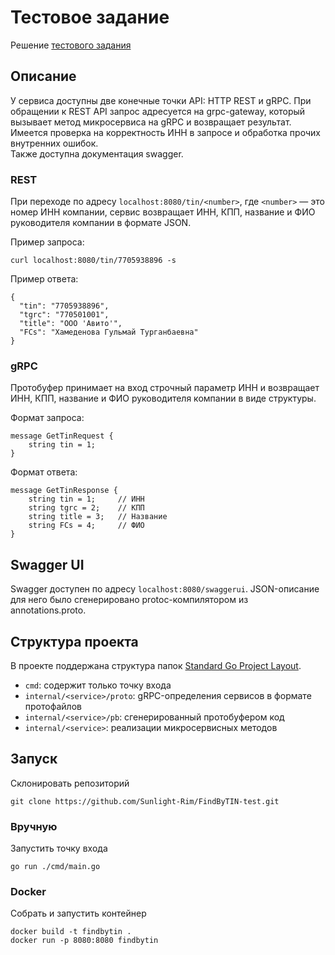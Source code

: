 # Тестовое задание

Решение [тестового задания](https://gist.github.com/foxcpp/0fdf9bad8504fa803e73406bbeffadb3)

## Описание

У сервиса доступны две конечные точки API: HTTP REST и gRPC. При обращении к REST API запрос адресуется на grpc-gateway, который вызывает метод микросервиса на gRPC и возвращает результат. \
Имеется проверка на корректность ИНН в запросе и обработка прочих внутренних ошибок. \
Также доступна документация swagger.

### REST

При переходе по адресу `localhost:8080/tin/<number>`, где `<number>` — это номер ИНН компании, сервис возвращает ИНН, КПП, название и ФИО руководителя компании в формате JSON.

Пример запроса:
```
curl localhost:8080/tin/7705938896 -s
```
Пример ответа:
```
{
  "tin": "7705938896",
  "tgrc": "770501001",
  "title": "ООО 'Авито'",
  "FCs": "Хамеденова Гульмай Турганбаевна"
}
```

### gRPC

Протобуфер принимает на вход строчный параметр ИНН и возвращает ИНН, КПП, название и ФИО руководителя компании в виде структуры.

Формат запроса:
```
message GetTinRequest {
    string tin = 1;
}
```
Формат ответа:
```
message GetTinResponse {
    string tin = 1;     // ИНН
    string tgrc = 2;    // КПП
    string title = 3;   // Название
    string FCs = 4;     // ФИО
}
```

## Swagger UI

Swagger доступен по адресу `localhost:8080/swaggerui`. JSON-описание для него было сгенерировано protoc-компилятором из annotations.proto.

## Структура проекта

В проекте поддержана структура папок [Standard Go Project Layout](https://github.com/golang-standards/project-layout).

- `cmd`: содержит только точку входа
- `internal/<service>/proto`: gRPC-определения сервисов в формате протофайлов
- `internal/<service>/pb`: сгенерированный протобуфером код
- `internal/<service>`: реализации микросервисных методов

## Запуск

Склонировать репозиторий
```
git clone https://github.com/Sunlight-Rim/FindByTIN-test.git
```

### Вручную

Запустить точку входа
```
go run ./cmd/main.go
```

### Docker

Собрать и запустить контейнер
```
docker build -t findbytin .
docker run -p 8080:8080 findbytin
```
